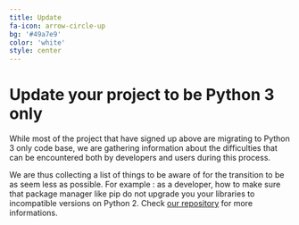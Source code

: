 ```yaml
---
title: Update
fa-icon: arrow-circle-up
bg: '#49a7e9'
color: 'white'
style: center
---
```


# Update your project to be Python 3 only

While most of the project that have signed up above are migrating to Python 3
only code base, we are gathering information about the difficulties that can be
encountered both by developers and users during this process. 

We are thus collecting a list of things to be aware of for the transition to be
as seem less as possible. For example : as a developer, how to make sure that
package manager like pip do not upgrade you your libraries to incompatible
versions on Python 2. Check [our
repository](https://github.com/python3statement/python3statement.github.io) for
more informations.



